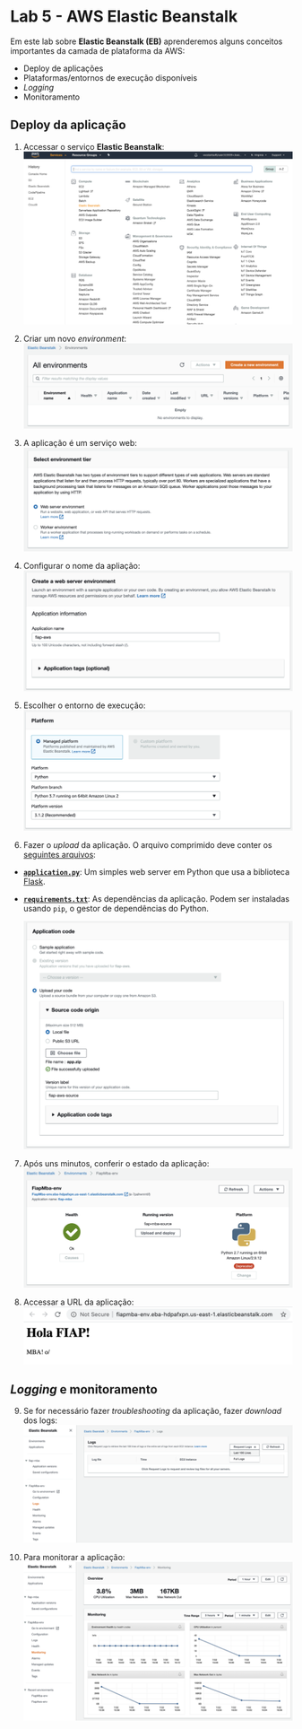 # Lab 5 - AWS Elastic Beanstalk

Em este lab sobre **Elastic Beanstalk (EB)** aprenderemos alguns conceitos importantes da camada de plataforma da AWS:
 - Deploy de aplicações
 - Plataformas/entornos de execução disponíveis
 - *Logging*
 - Monitoramento

## Deploy da aplicação
 
1. Accessar o serviço **Elastic Beanstalk**:
   ![](img/eb0.png)

2. Criar um novo *environment*:
   ![](/mob/cloud/img/eb1.png)

3. A aplicação é um serviço web:
   ![](/mob/cloud/img/eb2.png)
   
4. Configurar o nome da apliação:
   ![](/mob/cloud/img/eb3.png)

5. Escolher o entorno de execução:
   ![](/mob/cloud/img/eb4.png)
   
6. Fazer o *upload* da aplicação. O arquivo comprimido deve conter os [seguintes arquivos](lab05-paas-eb):
 - [**`application.py`**](lab05-paas-eb/application.py): Um simples web server em Python que usa a biblioteca [Flask](https://flask.palletsprojects.com/en/1.1.x/).
 - [**`requirements.txt`**](lab05-paas-eb/requirements.txt): As dependências da aplicação. Podem ser instaladas usando `pip`, o gestor de dependências do Python.
 
   ![](/mob/cloud/img/eb5.png)

7. Após uns minutos, conferir o estado da aplicação:
   ![](/mob/cloud/img/eb6.png)

8. Accessar a URL da aplicação:
   ![](/mob/cloud/img/eb7.png)

## *Logging* e monitoramento

9. Se for necessário fazer *troubleshooting* da aplicação, fazer *download* dos logs:
   ![](/mob/cloud/img/eb8.png)

10. Para monitorar a aplicação:
   ![](/mob/cloud/img/eb9.png)

